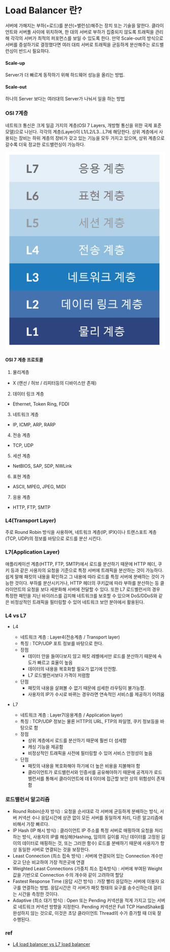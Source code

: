 # Load Balancer 란?

서버에 가해지는 부하(=로드)를 분산(=밸런싱)해주는 장치 또는 기술을 말한다.
클라이언트와 서버풀 사이에 위치하며, 한 대의 서버로 부하가 집중되지 않도록 트래픽을 관리해 각각의 서버가 최적의 퍼포먼스를 보일 수 있도록 한다.
만약 Scale-out의 방식으로 서버를 증설하기로 결정했다면 여러 대릐 서버로 트래픽을 균등하게 분산해주는 로드밸런싱이 반드시 필요하다.

#### Scale-up
Server가 더 빠르게 동작하기 위해 하드웨어 성능을 올리는 방법.

#### Scale-out
하나의 Server 보다는 여러대의 Server가 나눠서 일을 하는 방법

### OSI 7계층
네트워크 통신은 크게 일곱 가지의 계층(OSI 7 Layers, 개방형 통신을 위한 국제 표준 모델)으로 나뉜다.
각각의 계층(Layer)이 L1/L2/L3...L7에 해당한다. 상위 계층에서 사용되는 장비는 하위 계층의 장비가 갖고 있는 기능을 모두 가지고 있으며,
상위 계층으로 갈수록 더욱 정교한 로드밸런싱이 가능하다.

![OSI7_Layer](../images/OSI7_Layer.PNG)


#### OSI 7 계층 프로토콜

1. 물리계층
 - X (랜선 / 허브 / 리피터등의 디바이스만 존재)
2. 데이터 링크 계층
 - Ethernet, Token Ring, FDDI
3. 네트워크 계층
 - IP, ICMP, ARP, RARP
4. 전송 계층
 - TCP, UDP
5. 세션 계층
 - NetBIOS, SAP, SDP, NWLink
6. 표현 계층
 - ASCII, MPEG, JPEG, MIDI
7. 응용 계층
 - HTTP, FTP, SMTP


### L4(Transport Layer)
주로 Round Robin 방식을 사용하며, 네트워크 계층(IP, IPX)이나 트랜스포트 계층(TCP, UDP)의 정보를 바탕으로 로드를 분산 시킨다.

### L7(Application Layer)
애플리케이션 계층(HTTP, FTP, SMTP)에서 로드를 분산하기 때문에 HTTP 헤더, 쿠키 등과 같은 사용자의 요청을 기준으로
특정 서버에 트래픽을 분산하는 것이 가능하다.
쉽게 말해 패킷의 내용을 확인하고 그 내용에 따라 로드를 특정 서버에 분배하는 것이 가능한 것이다.
부하를 분산시키거나, HTTP 헤더의 쿠키값에 따라 부하를 분산하는 등 클라이언트의 요청을 보다 세분화해 서버에 전달할 수 있다.
또한 L7 로드벨런서의 경우 특정한 패턴을 지닌 바이러스를 감지해 네트워크를 보호할 수 있으며 DoS/DDoS와 같은 비정상적인 트래픽을
필터링할 수 있어 네트워크 보안 분야에서 활용된다.

### L4 vs L7

- L4
  - 네트워크 계층 : Layer4(전송계층 / Transport layer)
  - 특징 : TCP/UDP 포트 정보를 바탕으로 한다.
  - 장점
     - 데이터 안을 들여다보지 않고 패킷 레벨에서만 로드를 분산하기 때문에 속도가 빠르고 효율이 높음
     - 데이터의 내용을 복호화할 필요가 없기에 안전함.
     - L7 로드벨런서보다 가격이 저렴함
  - 단점
     - 패킷의 내용을 살펴볼 수 없기 때문에 섬세한 라우팅이 불가능함.
     - 사용자의 IP가 수시로 바뀌는 경우라면 연속적인 서비스를 제공하기 어려움
    
- L7
  - 네트워크 계층 : Layer7(응용계층 / Application layer)
  - 특징 : TCP/UDP 정보는 물론 HTTP의 URL, FTP의 파일명, 쿠키 정보등을 바탕으로 함
  - 장점
     - 상위 계층에서 로드를 분산하기 때문에 훨씬 더 섬세함
     - 캐싱 기능을 제공함
     - 비정상적인 트래픽을 사전에 필터링할 수 있어 서비스 안정성이 높음
  - 단점
     - 패킷의 내용을 복호화해야 하기에 더 높은 비용을 지불해야 함
     - 클라이언트가 로드밸런서와 인증서를 공유해야하기 때문에 공격자가 로드벨런서를 통해서 클라이언트에 데ㅔ이터에 접근할 보안 상의 위험성이 존재함
    
### 로드밸런서 알고리즘
- Round Robin(순자 방식) : 요청을 순서대로 각 서버에 균등하게 분배하는 방식, 서버 커넥션 수나 응답시간에 상관 없이 모든 서버를 동일하게 처리, 다른 알고리즘에 비해서 가장 빠르다.
- IP Hash (IP 해시 방식) : 클라이언트 IP 주소를 특정 서버로 매핑하여 요청을 처리하는 방식, 사용자의 IP를 해싱해(Hashing, 임의의 길이를 지닌 데이터를 고정된 길이의 데이터로 매핑하는 것, 또는 그러한 함수) 로드를 분배하기 때문에 사용자가 항상 동일한 서버로 연결되는 것을 보장한다.
- Least Connection (최소 접속 방식) : 서버에 연결되어 있는 Connection 개수만 갖고 단순 비교하여 가장 적은곳에 연결
- Weighted Least Connections (가중치 최소 접속방식) : 서버에 부여된 Weight 값을 기반으로 Connection 수의 개수와 같이 고려하여 할당
- Fastest Response Time (응답 시간 방식) : 가장 빨리 응답하는 서버에 이용자 요구를 연결하는 방법. 응답시간은 각 서버가 패킷 형태의 요구를 송수신하는데 걸리는 시간을 측정한 것이다.
- Adaptive (최소 대기 방식) : Open 또는 Pending 커넥션을 적게 가지고 있는 서버로 네트워크 커넥션 방향을 지정한다. Pending 커넥션은 Full TCP HandShake를 완성하지 않는 것으로, 이것은 초당 클라이언트 Thread의 수가 증가할 때 더욱 잘 수행된다.

### ref
 - [L4 load balancer vs L7 load balancer](https://velog.io/@makeitcloud/%EB%9E%80-L4-load-balancer-vs-L7-load-balancer-%EB%9E%80)